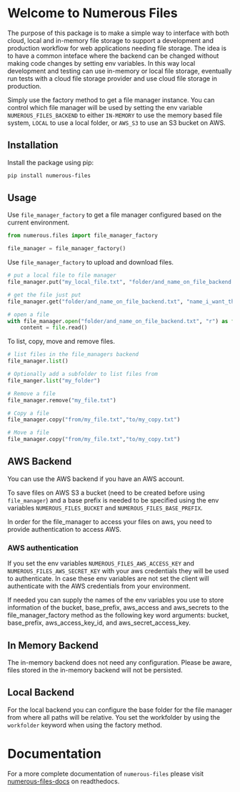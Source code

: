 # Welcome to Numerous Files

The purpose of this package is to make a simple way to interface with both cloud, local and in-memory file storage to support a development and production workflow for web applications needing file storage. The idea is to have a common inteface where the backend can be changed without making code changes by setting env variables. In this way local development and testing can use in-memory or local file storage, eventually run tests with a cloud file storage provider and use cloud file storage in production.

Simply use the factory method to get a file manager instance. You can control which file manager will be used by setting the env variable `NUMEROUS_FILES_BACKEND` to either `IN-MEMORY` to use the memory based file system, `LOCAL` to use a local folder, or `AWS_S3` to use an S3 bucket on AWS.

## Installation

Install the package using pip:

```bash
pip install numerous-files
```

## Usage

Use `file_manager_factory` to get a file manager configured based on the current environment.

```python
from numerous.files import file_manager_factory

file_manager = file_manager_factory()
```

Use `file_manager_factory` to upload and download files.
```python
# put a local file to file manager
file_manager.put("my_local_file.txt", "folder/and_name_on_file_backend.txt")

# get the file just put
file_manager.get("folder/and_name_on_file_backend.txt", "name_i_want_the_file_to_have_locally")

# open a file
with file_manager.open("folder/and_name_on_file_backend.txt", "r") as file:
    content = file.read()
```

To list, copy, move and remove files.
```python
# list files in the file_managers backend
file_manager.list()

# Optionally add a subfolder to list files from
file_manger.list("my_folder")

# Remove a file
file_manager.remove("my_file.txt")

# Copy a file
file_manager.copy("from/my_file.txt","to/my_copy.txt")

# Move a file
file_manager.copy("from/my_file.txt","to/my_copy.txt")
```

## AWS Backend

You can use the AWS backend if you have an AWS account. 

To save files on AWS S3 a bucket (need to be created before using `file_manager`) and a base prefix is needed to be specified using the env variables `NUMEROUS_FILES_BUCKET` and `NUMEROUS_FILES_BASE_PREFIX`.

In order for the file_manager to access your files on aws, you need to provide authentication to access AWS.

### AWS authentication

If you set the env variables `NUMEROUS_FILES_AWS_ACCESS_KEY` and `NUMEROUS_FILES_AWS_SECRET_KEY` with your aws credentials they will be used to authenticate. In case these env variables are not set the client will authenticate with the AWS credentials from your environment.

If needed you can supply the names of the env variables you use to store information of the bucket, base_prefix, aws_access and aws_secrets to the file_manager_factory method as the following key word arguments: bucket, base_prefix, aws_access_key_id, and aws_secret_access_key.

## In Memory Backend

The in-memory backend does not need any configuration. Please be aware, files stored in the in-memory backend will not be persisted.

## Local Backend

For the local backend you can configure the base folder for the file manager from where all paths will be relative. You set the workfolder by using the `workfolder` keyword when using the factory method.

# Documentation
For a more complete documentation of `numerous-files` please visit [numerous-files-docs](https://numerous-files.readthedocs.io/en/latest/) on readthedocs.
